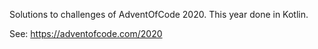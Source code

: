 Solutions to challenges of AdventOfCode 2020.
This year done in Kotlin.

See: https://adventofcode.com/2020
